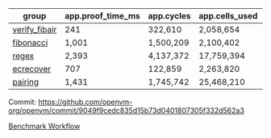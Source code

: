 | group | app.proof_time_ms | app.cycles | app.cells_used | leaf.proof_time_ms | leaf.cycles | leaf.cells_used |
| -- | -- | -- | -- | -- | -- | -- |
| [verify_fibair](https://github.com/openvm-org/openvm/blob/benchmark-results/benchmarks-pr/2154/verify_fibair-9049f9cedc835d15b73d0401807305f332d562a3.md) | 241 |  322,610 |  2,058,654 |- | - | - |
| [fibonacci](https://github.com/openvm-org/openvm/blob/benchmark-results/benchmarks-pr/2154/fibonacci-9049f9cedc835d15b73d0401807305f332d562a3.md) | 1,001 |  1,500,209 |  2,100,402 |- | - | - |
| [regex](https://github.com/openvm-org/openvm/blob/benchmark-results/benchmarks-pr/2154/regex-9049f9cedc835d15b73d0401807305f332d562a3.md) | 2,393 |  4,137,372 |  17,759,394 |- | - | - |
| [ecrecover](https://github.com/openvm-org/openvm/blob/benchmark-results/benchmarks-pr/2154/ecrecover-9049f9cedc835d15b73d0401807305f332d562a3.md) | 707 |  122,859 |  2,263,820 |- | - | - |
| [pairing](https://github.com/openvm-org/openvm/blob/benchmark-results/benchmarks-pr/2154/pairing-9049f9cedc835d15b73d0401807305f332d562a3.md) | 1,431 |  1,745,742 |  25,468,210 |- | - | - |


Commit: https://github.com/openvm-org/openvm/commit/9049f9cedc835d15b73d0401807305f332d562a3

[Benchmark Workflow](https://github.com/openvm-org/openvm/actions/runs/18395061128)
